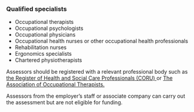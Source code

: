 ###  **Qualified specialists**

  * Occupational therapists 
  * Occupational psychologists 
  * Occupational physicians 
  * Occupational health nurses or other occupational health professionals 
  * Rehabilitation nurses 
  * Ergonomics specialists 
  * Chartered physiotherapists 

Assessors should be registered with a relevant professional body such as [ the
Register of Health and Social Care Professionals (CORU)
](https://www.coru.ie/) or [ The Association of Occupational Therapists.
](https://www.aoti.ie/)

Assessors from the employer’s staff or associate company can carry out the
assessment but are not eligible for funding.
